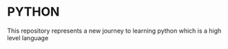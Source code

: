 # PYTHON
This repository represents a new journey to learning python which is a high level language
